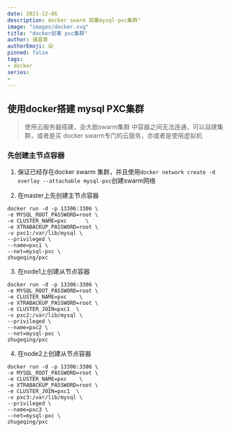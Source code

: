 ```yaml
---
date: 2021-12-06
description: docker swarm 部署mysql-pxc集群"
image: "images/docker.svg"
title: "docker部署 pxc集群"
author: 诸葛青
authorEmoji: 😃
pinned: false
tags:
- docker
series:
- 
---
```


## 使用docker搭建 mysql PXC集群
> 使用云服务器搭建，会大致swarm集群 中容器之间无法连通，可以自建集群，或者是买 docker swarm专门的云服务，亦或者是使用虚拟机

### 先创建主节点容器
1. 保证已经存在docker swarm 集群，并且使用`docker network create -d overlay --attachable mysql-pxc`创建swarm网络

2. 在master上先创建主节点容器
```shell
docker run -d -p 13306:3306 \
-e MYSQL_ROOT_PASSWORD=root \
-e CLUSTER_NAME=pxc      \
-e XTRABACKUP_PASSWORD=root \
-v pxc1:/var/lib/mysql \
--privileged \
--name=pxc1 \
--net=mysql-pxc \
zhugeqing/pxc
```

3. 在node1上创建从节点容器
```shell
docker run -d -p 13306:3306 \
-e MYSQL_ROOT_PASSWORD=root \
-e CLUSTER_NAME=pxc    \
-e XTRABACKUP_PASSWORD=root \
-e CLUSTER_JOIN=pxc1  \
-v pxc2:/var/lib/mysql \
--privileged \
--name=pxc2 \
--net=mysql-pxc \
zhugeqing/pxc
```

4. 在node2上创建从节点容器
```shell
docker run -d -p 13306:3306 \
-e MYSQL_ROOT_PASSWORD=root \
-e CLUSTER_NAME=pxc    \
-e XTRABACKUP_PASSWORD=root \
-e CLUSTER_JOIN=pxc1  \
-v pxc3:/var/lib/mysql \
--privileged \
--name=pxc3 \
--net=mysql-pxc \
zhugeqing/pxc
```
